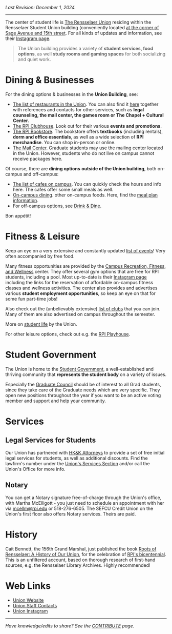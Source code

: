 _Last Revision: December 1, 2024_

---

The center of student life is [The Rensselaer Union](https://union.rpi.edu/) residing within the Rensselaer Student Union building (conveniently located [at the corner of Sage Avenue and 15th street](https://www.google.com/maps/place/Rensselaer+Union/@42.7299076,-73.679241,17z/data=!3m1!4b1!4m6!3m5!1s0x89de0f9ff3c17227:0xd5d808a8e2c02a72!8m2!3d42.7299076!4d-73.6766661!16s%2Fg%2F11r922zdp?entry=ttu&g_ep=EgoyMDI0MDkyNS4wIKXMDSoASAFQAw%3D%3D). For all kinds of updates and information, see their [Instagram page](https://www.instagram.com/rpiunion/).

> The Union building provides a variety of **student services, food options**, as well **study rooms and gaming spaces** for both socializing and quiet work.

# Dining & Businesses

For the dining options & businesses in the **Union Building**, see:

- [The list of restaurants in the Union](https://rpi.sodexomyway.com/en-us/categories/student-union-rathskeller). You can also find it [here](https://union.rpi.edu/business-and-service-directory/) together with references and contacts for other services, such as **legal counseling, the mail center, the games room or The Chapel + Cultural Center.**
- [The RPI Clubhouse](https://www.instagram.com/rpiclubhousepub/). Look out for their various **events and promotions**.
- [The RPI Bookstore](https://www.bkstr.com/rpistore/home). The bookstore offers **textbooks** (including rentals), **dorm and office essentials**, as well as a wide selection of **RPI merchandise**. You can shop in-person or online.
- [The Mail Center](https://union.rpi.edu/business-and-service-directory/). Graduate students may use the mailing center located in the Union. However, students who do not live on campus cannot receive packages here.

Of course, there are **dining options** **outside of the Union building**, both on-campus and off-campus:

- [The list of cafes on campus](https://rpi.sodexomyway.com/en-us/categories/restaurants-&-cafes). You can quickly check the hours and info here. The cafes offer some small meals as well.
- [On-campus dining](https://rpi.sodexomyway.com/en-us/categories/resident-dining). other on-campus foods. Here, find the [meal plan information](https://rpi.sodexomyway.com/en-us/meal-plan/meal-plan-options).
- For off-campus options, see [Drink & Dine](../Leisure/Drink%20&%20Dine.md).

Bon appétit!

# Fitness & Leisure

Keep an eye on a very extensive and constantly updated [list of events](https://union.rpi.edu/events/)! Very often accompanied by free food.

Many fitness opportunities are provided by the [Campus Recreation, Fitness, and Wellness](https://union.rpi.edu/campus-recreation/) center. They offer several gym options that are free for RPI students, including a pool. Most up-to-date is their [Instagram page](https://www.instagram.com/rpicampusrecreation/?hl=en) including the links for the reservation of affordable on-campus fitness classes and wellness activities. The center also provides and advertises various **student employment opportunities**, so keep an eye on that for some fun part-time jobs!

Also check out the (unbelievably extensive) [list of clubs](https://union.rpi.edu/club-directory/) that you can join. Many of them are also advertised on campus throughout the semester.

More on [student life](https://info.rpi.edu/student-life/) by the Union.

For other leisure options, check out e.g. the [RPI Playhouse](https://playhouse.union.rpi.edu/).

# Student Government

The Union is home to the [Student Government](https://sites.google.com/view/rpistugov/), a well-established and thriving community that **represents the student body** on a variety of issues. 

Especially the [Graduate Council](Graduate%20Council/GC%20Overview.md) should be of interest to all Grad students, since they take care of the Graduate needs which are very specific. They open new positions throughout the year if you want to be an active voting member and support and help your community.

# Services
## Legal Services for Students
Our Union has partnered with [HK&K Attorneys](https://www.hhk.com/albany/) to provide a set of free initial legal services for students, as well as additional discounts. Find the lawfirm's number under the [Union's Services Section](https://union.rpi.edu/business-and-service-directory/) and/or call the Union's Office for more info.

## Notary
You can get a Notary signature free-of-charge through the Union's office, with Martha McElligott - you just need to schedule an appointment with her via [mcellm@rpi.edu](mailto:mcellm@rpi.edu) or 518-276-6505.
The SEFCU Credit Union on the Union's first floor also offers Notary services. Theirs are paid.

# History
Cait Bennett, the 156th Grand Marshal, just published the book [Roots of Rensselaer: A History of Our Union](https://www.rensselaerunionhistory.com/), for the celebration of [RPI's bicentennial](https://www.rpi.edu/bicentennial). This is an unfiltered account, based on thorough research of first-hand sources, e.g. the Rensselaer Library Archives. Highly recommended!

# Web Links
- [Union Website](https://union.rpi.edu/)
- [Union Staff Contacts](https://directory.rpi.edu/groups/3130)
- [Union Instagram](https://www.instagram.com/rpiunion/)

---
_Have knowledge/edits to share? See the [CONTRIBUTE](../CONTRIBUTE.md) page._